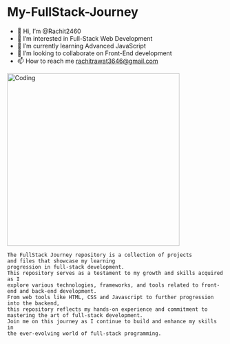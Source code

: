# My-FullStack-Journey
- 👋 Hi, I’m @Rachit2460
- 👀 I’m interested in Full-Stack Web Development
- 🌱 I’m currently learning Advanced JavaScript
- 💞️ I’m looking to collaborate on Front-End development
- 📫 How to reach me rachitrawat3646@gmail.com


 <img align="top" alt="Coding" width="400" src="https://media.tenor.com/Pb2SZpsirFoAAAAd/react.gif">

      

    The FullStack Journey repository is a collection of projects 
    and files that showcase my learning
    progression in full-stack development. 
    This repository serves as a testament to my growth and skills acquired as I
    explore various technologies, frameworks, and tools related to front-end and back-end development. 
    From web tools like HTML, CSS and Javascript to further progression into the backend, 
    this repository reflects my hands-on experience and commitment to
    mastering the art of full-stack development. 
    Join me on this journey as I continue to build and enhance my skills in
    the ever-evolving world of full-stack programming.
